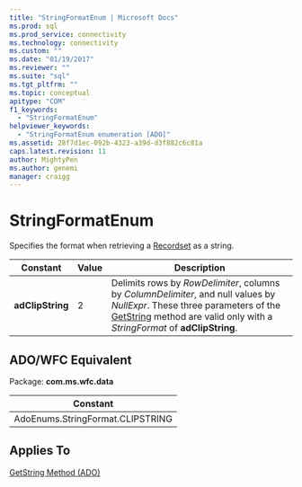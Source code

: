 ```yaml
---
title: "StringFormatEnum | Microsoft Docs"
ms.prod: sql
ms.prod_service: connectivity
ms.technology: connectivity
ms.custom: ""
ms.date: "01/19/2017"
ms.reviewer: ""
ms.suite: "sql"
ms.tgt_pltfrm: ""
ms.topic: conceptual
apitype: "COM"
f1_keywords: 
  - "StringFormatEnum"
helpviewer_keywords: 
  - "StringFormatEnum enumeration [ADO]"
ms.assetid: 28f7d1ec-092b-4323-a39d-d3f882c6c81a
caps.latest.revision: 11
author: MightyPen
ms.author: genemi
manager: craigg
---
```

# StringFormatEnum
Specifies the format when retrieving a [Recordset](../../../ado/reference/ado-api/recordset-object-ado.md) as a string.  
  
|Constant|Value|Description|  
|--------------|-----------|-----------------|  
|**adClipString**|2|Delimits rows by *RowDelimiter*, columns by *ColumnDelimiter*, and null values by *NullExpr*. These three parameters of the [GetString](../../../ado/reference/ado-api/getstring-method-ado.md) method are valid only with a *StringFormat* of **adClipString**.|  
  
## ADO/WFC Equivalent  
 Package: **com.ms.wfc.data**  
  
|Constant|  
|--------------|  
|AdoEnums.StringFormat.CLIPSTRING|  
  
## Applies To  
 [GetString Method (ADO)](../../../ado/reference/ado-api/getstring-method-ado.md)
